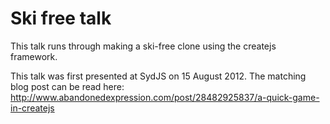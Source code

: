 Ski free talk
=============

This talk runs through making a ski-free clone using the createjs framework.

This talk was first presented at SydJS on 15 August 2012. The matching blog post can be read here: http://www.abandonedexpression.com/post/28482925837/a-quick-game-in-createjs